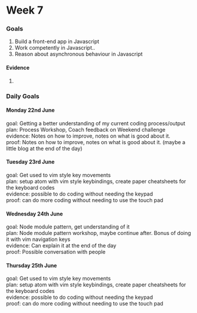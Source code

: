 # Week 7
### Goals

1. Build a front-end app in Javascript
2. Work competently in Javascript..
3. Reason about asynchronous behaviour in Javascript

#### Evidence

1.

### Daily Goals

#### Monday 22nd June

goal: Getting a better understanding of my current coding process/output </br>
plan: Process Workshop, Coach feedback on Weekend challenge </br>
evidence: Notes on how to improve, notes on what is good about it. </br>
proof: Notes on how to improve, notes on what is good about it. (maybe a little blog at the end of the day) </br>

#### Tuesday 23rd June

goal: Get used to vim style key movements </br>
plan: setup atom with vim style keybindings, create paper cheatsheets for the keyboard codes </br>
evidence: possible to do coding without needing the keypad </br>
proof: can do more coding without needing to use the touch pad </br>

#### Wednesday 24th June

goal: Node module pattern, get understanding of it </br>
plan: Node module pattern workshop, maybe continue after. Bonus of doing it with vim navigation keys </br>
evidence: Can explain it at the end of the day </br>
proof: Possible conversation with people </br>

#### Thursday 25th June

goal: Get used to vim style key movements </br>
plan: setup atom with vim style keybindings, create paper cheatsheets for the keyboard codes </br>
evidence: possible to do coding without needing the keypad </br>
proof: can do more coding without needing to use the touch pad </br>
